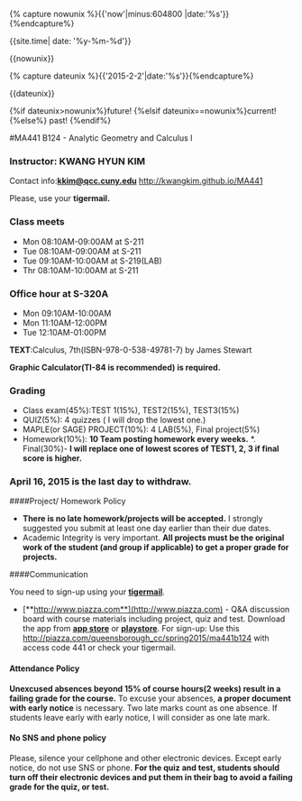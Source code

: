  {% capture nowunix %}{{'now'|minus:604800 |date:'%s'}}{%endcapture%}
 
 {{site.time| date: '%y-%m-%d'}}
 
 {{nowunix}}
 
 {% capture dateunix %}{{'2015-2-2'|date:'%s'}}{%endcapture%}
 
 {{dateunix}}
 
 {%if dateunix>nowunix%}future!
 {%elsif dateunix==nowunix%}current!
 {%else%} past!
 {%endif%}
 
#MA441 B124 - Analytic Geometry and Calculus I

### Instructor: KWANG HYUN KIM
Contact info:**kkim@qcc.cuny.edu**  http://kwangkim.github.io/MA441

Please, use your **tigermail.**

### Class meets
- Mon 08:10AM-09:00AM at S-211
- Tue 08:10AM-09:00AM at S-211
- Tue 09:10AM-10:00AM at S-219(LAB)
- Thr 08:10AM-10:00AM at S-211

### Office hour at S-320A
- Mon 09:10AM-10:00AM
- Mon 11:10AM-12:00PM
- Tue 12:10AM-01:00PM

**TEXT**:Calculus, 7th(ISBN-978-0-538-49781-7) by James Stewart

**Graphic Calculator(TI-84 is recommended) is required.**

### Grading

* Class exam(45%):TEST 1(15%), TEST2(15%), TEST3(15%)
* QUIZ(5%): 4 quizzes ( I will drop the lowest one.)
* MAPLE(or SAGE) PROJECT(10%): 4 LAB(5%), Final project(5%)
* Homework(10%): **10 Team posting homework every weeks.**
*. Final(30%)- **I will replace one of lowest scores of TEST1, 2, 3 if final score is higher.**

### April 16, 2015 is the last day to withdraw.

####Project/ Homework Policy

* **There is no late homework/projects will be accepted.** I strongly suggested you submit at least one day earlier than their due dates. 
* Academic Integrity is very important. **All projects must be the original work of the student (and group if applicable) to get a proper grade for projects.**

####Communication

You need to sign-up using your [**tigermail**](https://tigermail.qcc.cuny.edu/).

* [**http://www.piazza.com**](http://www.piazza.com) - Q&A discussion board with course materials including project, quiz and test. Download the app from [**app store**](https://itunes.apple.com/us/app/piazza/id453142230?mt=8) or [**playstore**](https://play.google.com/store/apps/details?id=com.piazza.android&hl=en).
For sign-up: Use this http://piazza.com/queensborough_cc/spring2015/ma441b124 with access code 441 or check your tigermail.

#### Attendance Policy

**Unexcused absences beyond 15% of course hours(2 weeks) result in a failing grade for the course.**  To excuse your absences, **a proper document with early notice** is necessary. Two late marks count as one absence. If students leave early with early notice, I will consider as one late mark.

#### No SNS and phone policy
Please, silence your cellphone and other electronic devices. Except early notice, do not use SNS or phone.
**For the quiz and test, students should turn off their electronic devices and put them in their bag to avoid a failing grade for the quiz, or test.**

